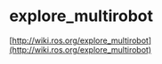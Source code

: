 # explore_multirobot #

[http://wiki.ros.org/explore_multirobot](http://wiki.ros.org/explore_multirobot)
